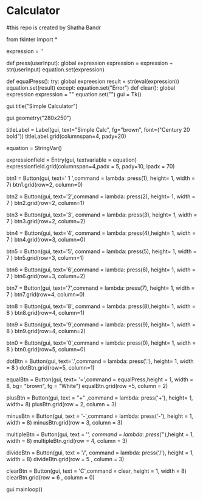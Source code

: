 # Calculator
#this repo is created by Shatha Bandr

from tkinter import *

expression = ''

def press(userInput):
     global expression
     expression = expression + str(userInput)
     equation.set(expression)

def equalPress():
     try:
      global expreesion
      result = str(eval(expression))
      equation.set(result)
     except:
         equation.set("Error")
def clear():
    global expression
    expression = ""
    equation.set("")
gui = Tk()

gui.title("Simple Calculator")

gui.geometry("280x250")

titleLabel = Label(gui, text="Simple Calc", fg="brown", font=("Century 20 bold"))
titleLabel.grid(columnspan=4, pady=20)

equation = StringVar()

expressionfield = Entry(gui, textvariable = equation)
expressionfield.grid(columnspan=4,padx = 5,  pady=10, ipadx = 70)

btn1 = Button(gui, text=' 1 ',command = lambda: press(1), height= 1, width = 7)
btn1.grid(row=2, column=0)

btn2 = Button(gui, text='2',command = lambda: press(2), height= 1, width = 7 )
btn2.grid(row=2, column=1)

btn3 = Button(gui, text='3', command = lambda: press(3), height= 1, width = 7 )
btn3.grid(row=2, column=2)

btn4 = Button(gui, text='4', command = lambda: press(4),height= 1, width = 7 )
btn4.grid(row=3, column=0)

btn5 = Button(gui, text='5', command = lambda: press(5), height= 1, width = 7 )
btn5.grid(row=3, column=1)

btn6 = Button(gui, text='6',command = lambda: press(6), height= 1, width = 7 )
btn6.grid(row=3, column=2)

btn7 = Button(gui, text='7',command = lambda: press(7), height= 1, width = 7 )
btn7.grid(row=4, column=0)

btn8 = Button(gui, text='8', command = lambda: press(8),height= 1, width = 8 )
btn8.grid(row=4, column=1)

btn9 = Button(gui, text='9',command = lambda: press(9), height= 1, width = 8 )
btn9.grid(row=4, column=2)

btn0 = Button(gui, text='0',command = lambda: press(0), height= 1, width = 8 )
btn0.grid(row=5, column=0)

dotBtn = Button(gui, text='.',command = lambda: press('.'), height= 1, width = 8 )
dotBtn.grid(row=5, column=1)

equalBtn = Button(gui, text= '=',command = equalPress,height = 1, width = 8, bg= "brown", fg = "White")
equalBtn.grid(row =5, column = 2)

plusBtn = Button(gui, text = "+" ,command = lambda: press('+'), height= 1, width= 8)
plusBtn.grid(row = 2, column = 3)

minusBtn = Button(gui, text = '-',command = lambda: press('-'), height = 1, width = 8)
minusBtn.grid(row = 3, column = 3)

multipleBtn = Button(gui, text = '*', command = lambda: press('*'),height = 1, width = 8)
multipleBtn.grid(row = 4, column = 3)

divideBtn = Button(gui, text = '/', command = lambda: press('/'), height = 1, width = 8)
divideBtn.grid(row = 5 , column = 3)

clearBtn = Button(gui, text = 'C',command = clear, height = 1, width = 8)
clearBtn.grid(row = 6 , column = 0)


gui.mainloop()
